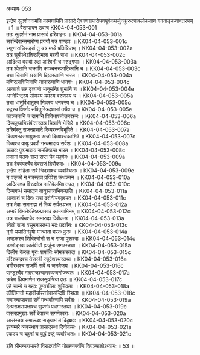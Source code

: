 अध्यायः 053

इन्द्रेण सुदर्शननामनि कामगामिनि प्रासादे देवगणसमारोपणपूर्वकमर्जुनकुरुरणावलोकनाय गगनाङ्कणावतरणम् ॥ 1 ॥
वैशम्पायन उवाच 	KK04-04-053-001  
ततः सुदर्शनं नाम प्रासादं हरिवाहनः ।	KK04-04-053-001a  
सर्वान्देवान्समारोप्य प्रययौ यत्र पाण्डवः ॥	KK04-04-053-001c  
स्थूणाराजिसहस्रं तु यत्र मध्ये प्रतिष्ठितम् ।	KK04-04-053-002a  
तत्र सूर्यपथेऽतिष्ठद्विमला महती सभा ॥	KK04-04-053-002c  
आदित्या वसवो रुद्रा अश्विनौ च मरुद्गणाः ।	KK04-04-053-003a  
तत्र श्वेतानि चक्राणि काञ्चनस्फाटिकानि च ॥	KK04-04-053-003c  
तथा चित्राणि छत्राणि दिव्यरूपाणि भारत ।	KK04-04-053-004a  
मणिरत्नविचित्राणि नानारूपाणि भागशः ।	KK04-04-053-004c  
आकाशे सह दृश्यन्ते भानुमन्ति शुभानि च ॥	KK04-04-053-004e  
अग्नेरिन्द्रस्य सोमस्य यमस्य वरुणस्य च ।	KK04-04-053-005a  
तथा धातुर्विधातुश्च मित्रस्य धनदस्य च ।	KK04-04-053-005c  
रुद्रस्य विष्णोः सवितुस्त्रिदशानां तथैव च ॥	KK04-04-053-005e  
काञ्चनानि च दामानि विविधाश्चोत्तमस्रजः ।	KK04-04-053-006a  
दिव्यपुष्पाभिसंवीतास्तत्र चित्राणि भेजिरे ॥	KK04-04-053-006c  
तस्मिंस्तु राजन्प्रासादे दिव्यरत्नविभूषिते ।	KK04-04-053-007a  
दिव्यगन्धसमायुक्ताः स्रजो दिव्याश्चकाशिरे ॥	KK04-04-053-007c  
दिव्यश्च वायुः प्रववौ गन्धमादाय सर्वशः ।	KK04-04-053-008a  
ऋतवः पुष्पमादाय समतिष्ठन्त भारत ॥	KK04-04-053-008c  
प्रजानां पतयः सप्त सप्त चैव महर्षयः ।	KK04-04-053-009a  
तत्र देवर्षयश्चैव देवराजं दिवौकसः ।	KK04-04-053-009c  
इन्द्रेण सहिताः सर्वे त्रिदशाश्च व्यवस्थिताः ॥	KK04-04-053-009e  
न पङ्को न रजस्तत्र प्रविवेश कथञ्चन ।	KK04-04-053-010a  
आदित्यश्च विरूक्षोत्र नातिवेलमिवातपत् ॥	KK04-04-053-010c  
दिव्यगन्धं समादाय वायुस्तत्राभिगच्छति ।	KK04-04-053-011a  
आकाशं च दिशः सर्वा दर्शनीयमदृश्यत ॥	KK04-04-053-011c  
तत्र देवाः समारुह्य तं दिव्यं सर्वतःप्रभम् ।	KK04-04-053-012a  
अम्बरे विमलेऽतिष्ठन्प्रासादं कामगामिनम् ॥	KK04-04-053-012c  
तत्र राजर्षयश्चैव समारुह्य दिवौकसः ।	KK04-04-053-013a  
श्वेतो राजा वसुमनास्तथा भद्रः प्रदर्शनः ॥	KK04-04-053-013c  
नृगो ययातिर्नहुषो मान्धाता भरतः कुरुः ।	KK04-04-053-014a  
अष्टकश्च शिबिश्चोभौ स च राजा पुरूरवाः ॥	KK04-04-053-014c  
डम्भोद्भवः कार्तवीर्यो ह्यर्जुनः सगरस्तथा ।	KK04-04-053-015a  
दिलीपः केरलः पूरुः शर्यातिः सोमकस्तदा ॥	KK04-04-053-015c  
हरिश्चन्द्रश्च तेजस्वी रघुर्दशरथस्तथा ।	KK04-04-053-016a  
भगीरथश्च राजर्षिः सर्वे च जनमेजय ॥	KK04-04-053-016c  
पाण्डुश्चैव महाराजश्चामरव्यजनोज्ज्वलः ।	KK04-04-053-017a  
छत्रेण ध्रियमाणेन राजसूयश्रिया वृतः ॥	KK04-04-053-017c  
एते चान्ये च बहवः पुण्यशीलाः शुचिव्रताः ।	KK04-04-053-018a  
कीर्तिमन्तो महावीर्यास्तत्रैवासन्दिवि स्थिताः ॥	KK04-04-053-018c  
गणाश्चाप्सरसां सर्वे गन्धर्वाश्चापि सर्वशः ।	KK04-04-053-019a  
दैत्यराक्षसयक्षाश्च सुपर्णाः पन्नगास्तथा ॥	KK04-04-053-019c  
वासवप्रमुखाः सर्वे देवाश्च सगणेश्वराः ।	KK04-04-053-020a  
आसंस्तत्र समारूढाः सङ्ग्रामं तं दिदृक्षवः ॥	KK04-04-053-020c  
इत्यम्बरे व्यवस्थाय प्रासादस्था दिवौकसः ।	KK04-04-053-021a  
एकस्य च बहूनां च युद्धं द्रष्टुं व्यवस्थिताः ॥	KK04-04-053-021c  

इति श्रीमन्महाभारते विराटपर्वणि गोग्रहणपर्वणि त्रिपञ्चाशोऽध्यायः ॥ 53 ॥
